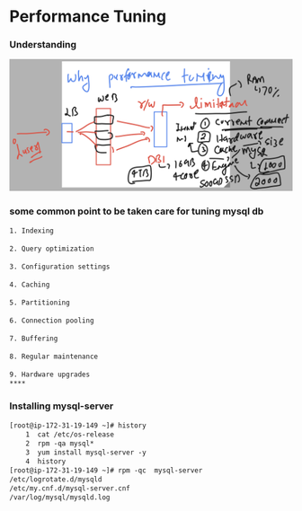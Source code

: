 # Performance Tuning 

### Understanding 

<img src="ud.png">

### some common point to be taken care for tuning mysql db 

```
1. Indexing 

2. Query optimization

3. Configuration settings

4. Caching

5. Partitioning

6. Connection pooling

7. Buffering

8. Regular maintenance

9. Hardware upgrades
****
```

### Installing mysql-server

```
[root@ip-172-31-19-149 ~]# history 
    1  cat /etc/os-release 
    2  rpm -qa mysql* 
    3  yum install mysql-server -y
    4  history 
[root@ip-172-31-19-149 ~]# rpm -qc  mysql-server
/etc/logrotate.d/mysqld
/etc/my.cnf.d/mysql-server.cnf
/var/log/mysql/mysqld.log

```



